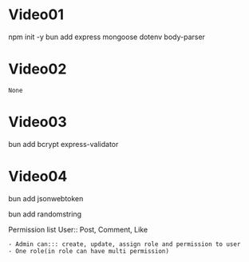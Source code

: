 # Video01
npm init -y
bun add express mongoose dotenv body-parser
# Video02
    None
# Video03
bun add bcrypt express-validator

# Video04
bun add jsonwebtoken


bun add randomstring

Permission list
User:: Post, Comment, Like
 
    - Admin can::: create, update, assign role and permission to user
    - One role(in role can have multi permission)
